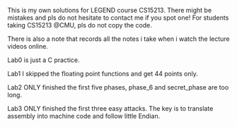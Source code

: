 This is my own solutions for LEGEND course CS15213. There might be mistakes and pls do not hesitate to contact me if you spot one! For students taking CS15213 @CMU, pls do not copy the code.

There is also a note that records all the notes i take when i watch the lecture videos online.

Lab0 is just a C practice.

Lab1 I skipped the floating point functions and get 44 points only.

Lab2 ONLY finished the first five phases, phase_6 and secret_phase are too long.

Lab3 ONLY finished the first three easy attacks. The key is to translate assembly into machine code and follow little Endian.

